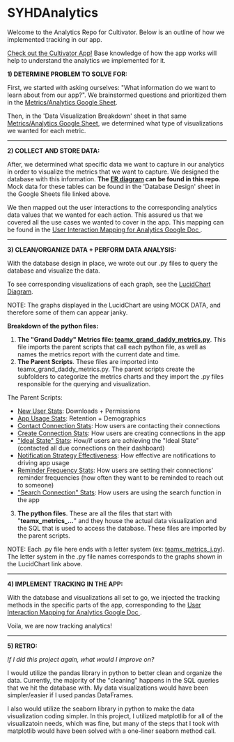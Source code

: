 # SYHDAnalytics
Welcome to the Analytics Repo for Cultivator. Below is an outline of how we implemented tracking in our app.

[Check out the Cultivator App!](https://cultivatorapp.com/) Base knowledge of how the app works will help to understand the analytics we implemented for it.



**1) DETERMINE PROBLEM TO SOLVE FOR:**

First, we started with asking ourselves: "What information do we want to learn about from our app?". We brainstormed questions and prioritized them in the [Metrics/Analytics Google Sheet](https://docs.google.com/spreadsheets/d/1nWwQaEZrdU11-wkWwzlee_UGbQmj3DU_rylWFxZOH-A/edit?usp=sharing).

Then, in the 'Data Visualization Breakdown' sheet in that same [Metrics/Analytics Google Sheet](https://docs.google.com/spreadsheets/d/1nWwQaEZrdU11-wkWwzlee_UGbQmj3DU_rylWFxZOH-A/edit?usp=sharing), we determined what type of visualizations we wanted for each metric.

----------------------------------------------------------------

**2) COLLECT AND STORE DATA:**

After, we determined what specific data we want to capture in our analytics in order to visualize the metrics that we want to capture. We designed the database with this information. **The [ER diagram](https://github.com/scootzie/SYHDAnalytics/blob/master/ER%20Diagram.png) can be found in this repo**. Mock data for these tables can be found in the 'Database Design' sheet in the Google Sheets file linked above.

We then mapped out the user interactions to the corresponding analytics data values that we wanted for each action. This assured us that we covered all the use cases we wanted to cover in the app. This mapping can be found in the [User Interaction Mapping for Analytics Google Doc
](https://docs.google.com/document/d/17PhnJm8EooYixnGG27pQEUkdex-_paWT1bLFayNbx0c/edit?usp=sharing).

----------------------------------------------------------------

**3) CLEAN/ORGANIZE DATA + PERFORM DATA ANALYSIS:**

With the database design in place, we wrote out our .py files to query the database and visualize the data.

To see corresponding visualizations of each graph, see the [LucidChart Diagram](https://lucid.app/documents/view/e0134f2b-ba76-4be6-889d-902c5478011a).

NOTE: The graphs displayed in the LucidChart are using MOCK DATA, and therefore some of them can appear janky.

**Breakdown of the python files:**

1) **The "Grand Daddy" Metrics file: [teamx_grand_daddy_metrics.py](https://github.com/scootzie/SYHDAnalytics/blob/master/teamx_grand_daddy_metrics.py)**. This file imports the parent scripts that call each python file, as well as names the metrics report with the current date and time.
2) **The Parent Scripts**. These files are imported into teamx_grand_daddy_metrics.py. The parent scripts create the subfolders to categorize the metrics charts and they import the .py files responsible for the querying and visualization. 

The Parent Scripts:

- [New User Stats](https://github.com/scootzie/SYHDAnalytics/blob/master/teamx_app_store_new_members_member_stats.py): Downloads + Permissions
- [App Usage Stats](https://github.com/scootzie/SYHDAnalytics/blob/master/teamx_app_usage_retention_demographics.py): Retention + Demographics
- [Contact Connection Stats](https://github.com/scootzie/SYHDAnalytics/blob/master/teamx_contact_and_mark_as_contacted.py): How users are contacting their connections
- [Create Connection Stats](https://github.com/scootzie/SYHDAnalytics/blob/master/teamx_create_connection_stats.py): How users are creating connections in the app
- ["Ideal State" Stats](https://github.com/scootzie/SYHDAnalytics/blob/master/teamx_due_connections_ideal_state.py): How/if users are achieving the "Ideal State" (contacted all due connections on their dashboard)
- [Notification Strategy Effectiveness](https://github.com/scootzie/SYHDAnalytics/blob/master/teamx_notifications_effectiveness.py): How effective are notifications to driving app usage
- [Reminder Frequency Stats](https://github.com/scootzie/SYHDAnalytics/blob/master/teamx_reminder_frequency_stats.py): How users are setting their connections' reminder frequencies (how often they want to be reminded to reach out to someone)
- ["Search Connection" Stats](https://github.com/scootzie/SYHDAnalytics/blob/master/teamx_search_connections.py): How users are using the search function in the app

3) **The python files**. These are all the files that start with "**teamx_metrics_...**" and they house the actual data visualization and the SQL that is used to access the database. These files are imported by the parent scripts.

NOTE: Each .py file here ends with a letter system (ex: [teamx_metrics_j.py](https://github.com/scootzie/SYHDAnalytics/blob/master/teamx_metrics_j.py)). The letter system in the .py file names corresponds to the graphs shown in the LucidChart link above.

----------------------------------------------------------------

**4) IMPLEMENT TRACKING IN THE APP:**

With the database and visualizations all set to go, we injected the tracking methods in the specific parts of the app, corresponding to the [User Interaction Mapping for Analytics Google Doc
](https://docs.google.com/document/d/17PhnJm8EooYixnGG27pQEUkdex-_paWT1bLFayNbx0c/edit?usp=sharing).

Voila, we are now tracking analytics!

----------------------------------------------------------------

**5) RETRO:**

_If I did this project again, what would I improve on?_

I would utilize the pandas library in python to better clean and organize the data. Currently, the majority of the "cleaning" happens in the SQL queries that we hit the database with. My data visualizations would have been simpler/easier if I used pandas DataFrames.

I also would utilize the seaborn library in python to make the data visualization coding simpler. In this project, I utilized matplotlib for all of the visualizatoin needs, which was fine, but many of the steps that I took with matplotlib would have been solved with a one-liner seaborn method call.
